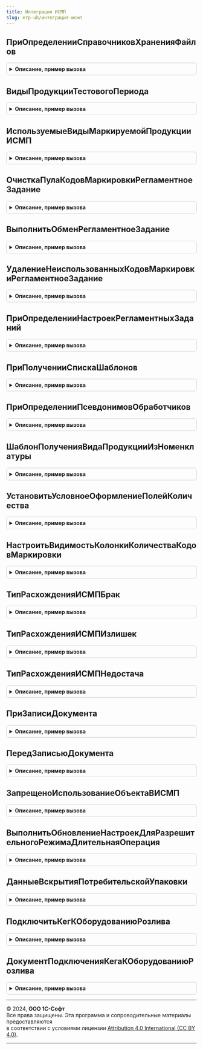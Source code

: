 ```yaml
---
title: Интеграция ИСМП
slug: erp-uh/интеграция-исмп
---
```



## ПриОпределенииСправочниковХраненияФайлов
<details style="margin: 1em 0; padding: 0.5em; border: 1px solid #ccc; border-radius: 6px;">

<summary style="font-weight: bold; cursor: pointer;">Описание, пример вызова</summary>

```bsl

// Позволяет переопределить справочники хранения файлов по типам владельцев.
//
// Параметры:
//  ТипВладелецФайла  - Тип - тип ссылки объекта, к которому добавляется файл.
//  ИменаСправочников - Соответствие - содержит в ключах имена справочников.
//                      При вызове содержит стандартное имя одного справочника,
//                      помеченного, как основной (если существует).
//                      Основной справочник используется для интерактивного
//                      взаимодействия с пользователем. Чтобы указать основной
//                      справочник, нужно установить Истина в значение соответствия.
//                      Если установить Истина более одного раза, тогда будет ошибка.
Процедура ПриОпределенииСправочниковХраненияФайлов(ТипВладелецФайла, ИменаСправочников) Экспорт
```

Пример вызова
```bsl
ИнтеграцияИСМП.ПриОпределенииСправочниковХраненияФайлов(ТипВладелецФайла, ИменаСправочников) 
```
</details>

## ВидыПродукцииТестовогоПериода
<details style="margin: 1em 0; padding: 0.5em; border: 1px solid #ccc; border-radius: 6px;">

<summary style="font-weight: bold; cursor: pointer;">Описание, пример вызова</summary>

```bsl

Функция ВидыПродукцииТестовогоПериода() Экспорт
```

Пример вызова
```bsl
Результат = ИнтеграцияИСМП.ВидыПродукцииТестовогоПериода() 
```
</details>

## ИспользуемыеВидыМаркируемойПродукцииИСМП
<details style="margin: 1em 0; padding: 0.5em; border: 1px solid #ccc; border-radius: 6px;">

<summary style="font-weight: bold; cursor: pointer;">Описание, пример вызова</summary>

```bsl

Функция ИспользуемыеВидыМаркируемойПродукцииИСМП() Экспорт
```

Пример вызова
```bsl
Результат = ИнтеграцияИСМП.ИспользуемыеВидыМаркируемойПродукцииИСМП() 
```
</details>

## ОчисткаПулаКодовМаркировкиРегламентноеЗадание
<details style="margin: 1em 0; padding: 0.5em; border: 1px solid #ccc; border-radius: 6px;">

<summary style="font-weight: bold; cursor: pointer;">Описание, пример вызова</summary>

```bsl

// Обработчик регламентного задания очистки пула кодов маркировки
//
Процедура ОчисткаПулаКодовМаркировкиРегламентноеЗадание() Экспорт
```

Пример вызова
```bsl
ИнтеграцияИСМП.ОчисткаПулаКодовМаркировкиРегламентноеЗадание() 
```
</details>

## ВыполнитьОбменРегламентноеЗадание
<details style="margin: 1em 0; padding: 0.5em; border: 1px solid #ccc; border-radius: 6px;">

<summary style="font-weight: bold; cursor: pointer;">Описание, пример вызова</summary>

```bsl

// Выполнить регламентное задание обмена с ИС МП
//
Процедура ВыполнитьОбменРегламентноеЗадание() Экспорт
```

Пример вызова
```bsl
ИнтеграцияИСМП.ВыполнитьОбменРегламентноеЗадание() 
```
</details>

## УдалениеНеиспользованныхКодовМаркировкиРегламентноеЗадание
<details style="margin: 1em 0; padding: 0.5em; border: 1px solid #ccc; border-radius: 6px;">

<summary style="font-weight: bold; cursor: pointer;">Описание, пример вызова</summary>

```bsl

// Выполнить регламентное задание по удалению неиспользованных кодов маркировки
//
Процедура УдалениеНеиспользованныхКодовМаркировкиРегламентноеЗадание() Экспорт
```

Пример вызова
```bsl
ИнтеграцияИСМП.УдалениеНеиспользованныхКодовМаркировкиРегламентноеЗадание() 
```
</details>

## ПриОпределенииНастроекРегламентныхЗаданий
<details style="margin: 1em 0; padding: 0.5em; border: 1px solid #ccc; border-radius: 6px;">

<summary style="font-weight: bold; cursor: pointer;">Описание, пример вызова</summary>

```bsl

// см. РегламентныеЗаданияПереопределяемый.ПриОпределенииНастроекРегламентныхЗаданий
Процедура ПриОпределенииНастроекРегламентныхЗаданий(Настройки) Экспорт
```

Пример вызова
```bsl
ИнтеграцияИСМП.ПриОпределенииНастроекРегламентныхЗаданий(Настройки) 
```
</details>

## ПриПолученииСпискаШаблонов
<details style="margin: 1em 0; padding: 0.5em; border: 1px solid #ccc; border-radius: 6px;">

<summary style="font-weight: bold; cursor: pointer;">Описание, пример вызова</summary>

```bsl

// см. ОчередьЗаданийПереопределяемый.ПриПолученииСпискаШаблонов
Процедура ПриПолученииСпискаШаблонов(ШаблоныЗаданий) Экспорт
```

Пример вызова
```bsl
ИнтеграцияИСМП.ПриПолученииСпискаШаблонов(ШаблоныЗаданий) 
```
</details>

## ПриОпределенииПсевдонимовОбработчиков
<details style="margin: 1em 0; padding: 0.5em; border: 1px solid #ccc; border-radius: 6px;">

<summary style="font-weight: bold; cursor: pointer;">Описание, пример вызова</summary>

```bsl

// см. ОчередьЗаданийПереопределяемый.ПриОпределенииПсевдонимовОбработчиков
Процедура ПриОпределенииПсевдонимовОбработчиков(СоответствиеИменПсевдонимам) Экспорт
```

Пример вызова
```bsl
ИнтеграцияИСМП.ПриОпределенииПсевдонимовОбработчиков(СоответствиеИменПсевдонимам) 
```
</details>

## ШаблонПолученияВидаПродукцииИзНоменклатуры
<details style="margin: 1em 0; padding: 0.5em; border: 1px solid #ccc; border-radius: 6px;">

<summary style="font-weight: bold; cursor: pointer;">Описание, пример вызова</summary>

```bsl

//Переопределяемая область данных прикладных документов отчетов о расхождениях при оформлении
//
//Возвращаемое значение:
//   Строка - типовая часть запроса, которую требуется переопределять
//
Функция ШаблонПолученияВидаПродукцииИзНоменклатуры() Экспорт
```

Пример вызова
```bsl
Результат = ИнтеграцияИСМП.ШаблонПолученияВидаПродукцииИзНоменклатуры() 
```
</details>

## УстановитьУсловноеОформлениеПолейКоличества
<details style="margin: 1em 0; padding: 0.5em; border: 1px solid #ccc; border-radius: 6px;">

<summary style="font-weight: bold; cursor: pointer;">Описание, пример вызова</summary>

```bsl

Процедура УстановитьУсловноеОформлениеПолейКоличества(Форма, ГрупповыеУпаковкиОтдельно = Ложь) Экспорт
```

Пример вызова
```bsl
ИнтеграцияИСМП.УстановитьУсловноеОформлениеПолейКоличества(Форма, ГрупповыеУпаковкиОтдельно);
```
</details>

## НастроитьВидимостьКолонкиКоличестваКодовМаркировки
<details style="margin: 1em 0; padding: 0.5em; border: 1px solid #ccc; border-radius: 6px;">

<summary style="font-weight: bold; cursor: pointer;">Описание, пример вызова</summary>

```bsl

Процедура НастроитьВидимостьКолонкиКоличестваКодовМаркировки(Форма) Экспорт
```

Пример вызова
```bsl
ИнтеграцияИСМП.НастроитьВидимостьКолонкиКоличестваКодовМаркировки(Форма) 
```
</details>

## ТипРасхожденияИСМПБрак
<details style="margin: 1em 0; padding: 0.5em; border: 1px solid #ccc; border-radius: 6px;">

<summary style="font-weight: bold; cursor: pointer;">Описание, пример вызова</summary>

```bsl

// Возвращает значение Брак определяемого типа ТипРасхожденияИСМП.
//
// Возвращаемое значение:
//  ОпределяемыйТип.ТипРасхожденияИСМП.
Функция ТипРасхожденияИСМПБрак() Экспорт
```

Пример вызова
```bsl
Результат = ИнтеграцияИСМП.ТипРасхожденияИСМПБрак() 
```
</details>

## ТипРасхожденияИСМПИзлишек
<details style="margin: 1em 0; padding: 0.5em; border: 1px solid #ccc; border-radius: 6px;">

<summary style="font-weight: bold; cursor: pointer;">Описание, пример вызова</summary>

```bsl

// Возвращает значение Излишек определяемого типа ТипРасхожденияИСМП.
//
// Возвращаемое значение:
//  ОпределяемыйТип.ТипРасхожденияИСМП.
Функция ТипРасхожденияИСМПИзлишек() Экспорт
```

Пример вызова
```bsl
Результат = ИнтеграцияИСМП.ТипРасхожденияИСМПИзлишек() 
```
</details>

## ТипРасхожденияИСМПНедостача
<details style="margin: 1em 0; padding: 0.5em; border: 1px solid #ccc; border-radius: 6px;">

<summary style="font-weight: bold; cursor: pointer;">Описание, пример вызова</summary>

```bsl

// Возвращает значение Недостача определяемого типа ТипРасхожденияИСМП.
//
// Возвращаемое значение:
//  ОпределяемыйТип.ТипРасхожденияИСМП.
Функция ТипРасхожденияИСМПНедостача() Экспорт
```

Пример вызова
```bsl
Результат = ИнтеграцияИСМП.ТипРасхожденияИСМПНедостача() 
```
</details>

## ПриЗаписиДокумента
<details style="margin: 1em 0; padding: 0.5em; border: 1px solid #ccc; border-radius: 6px;">

<summary style="font-weight: bold; cursor: pointer;">Описание, пример вызова</summary>

```bsl

Процедура ПриЗаписиДокумента(ДокументОбъект, Отказ) Экспорт
```

Пример вызова
```bsl
ИнтеграцияИСМП.ПриЗаписиДокумента(ДокументОбъект, Отказ) 
```
</details>

## ПередЗаписьюДокумента
<details style="margin: 1em 0; padding: 0.5em; border: 1px solid #ccc; border-radius: 6px;">

<summary style="font-weight: bold; cursor: pointer;">Описание, пример вызова</summary>

```bsl

Процедура ПередЗаписьюДокумента(ДокументОбъект, Отказ) Экспорт
```

Пример вызова
```bsl
ИнтеграцияИСМП.ПередЗаписьюДокумента(ДокументОбъект, Отказ) 
```
</details>

## ЗапрещеноИспользованиеОбъектаВИСМП
<details style="margin: 1em 0; padding: 0.5em; border: 1px solid #ccc; border-radius: 6px;">

<summary style="font-weight: bold; cursor: pointer;">Описание, пример вызова</summary>

```bsl

Функция ЗапрещеноИспользованиеОбъектаВИСМП(Объект) Экспорт
```

Пример вызова
```bsl
Результат = ИнтеграцияИСМП.ЗапрещеноИспользованиеОбъектаВИСМП(Объект) 
```
</details>

## ВыполнитьОбновлениеНастроекДляРазрешительногоРежимаДлительнаяОперация
<details style="margin: 1em 0; padding: 0.5em; border: 1px solid #ccc; border-radius: 6px;">

<summary style="font-weight: bold; cursor: pointer;">Описание, пример вызова</summary>

```bsl

// Длительная операция обновления настроек при включении товарных групп разрешительного режима
//
// Параметры:
//  ПараметрыФоновогоЗадания - Структура - Параметры запуска фонового задания
//  АдресРезультата - Строка - адрес возврата результата
Процедура ВыполнитьОбновлениеНастроекДляРазрешительногоРежимаДлительнаяОперация(ПараметрыФоновогоЗадания, АдресРезультата) Экспорт
```

Пример вызова
```bsl
ИнтеграцияИСМП.ВыполнитьОбновлениеНастроекДляРазрешительногоРежимаДлительнаяОперация(ПараметрыФоновогоЗадания, АдресРезультата) 
```
</details>

## ДанныеВскрытияПотребительскойУпаковки
<details style="margin: 1em 0; padding: 0.5em; border: 1px solid #ccc; border-radius: 6px;">

<summary style="font-weight: bold; cursor: pointer;">Описание, пример вызова</summary>

```bsl

// Данные вскрытия потребительской упаковки.
//
// Возвращаемое значение:
//  Структура - данные подключения к оборудованию розлива:
// * КодМаркировки           - СправочникСсылка.ШтрихкодыУпаковокТоваров - код маркировки кега
// * Организация             - ОпределяемыйТип.Организация - организация, которая подключает кег
// * Подразделение           - ОпределяемыйТип.Подразделение - подразделение организации, которая подключает кег
// * Склад                   - ОпределяемыйТип.Склад - точка подключения
// * ДатаПодключения         - Дата - дата подключения
// * СрокРеализации          - Дата - срок реализации
// * АдресПодключения        - Строка, Неопределено - данные адреса подключения
//                             (обязательно для индивидуального предпринимателя)
// * АдресПодключенияСтрокой - Строка, Неопределено - представление адреса подключения
//                             (обязательно для индивидуального предпринимателя)
// * КодФИАС                 - ОпределяемыйТип.УникальныйИдентификаторИС, Неопределено - код ФИАС адреса подключения
//                             (обязательно для индивидуального предпринимателя)
// * Ответственный           - ОпределяемыйТип.ПользователиИС, Неопределено - пользователь, создавший запись.
//                             Для фонового обмена может быть пользователь регламентного задания
Функция ДанныеВскрытияПотребительскойУпаковки() Экспорт
```

Пример вызова
```bsl
Результат = ИнтеграцияИСМП.ДанныеВскрытияПотребительскойУпаковки() 
```
</details>

## ПодключитьКегКОборудованиюРозлива
<details style="margin: 1em 0; padding: 0.5em; border: 1px solid #ccc; border-radius: 6px;">

<summary style="font-weight: bold; cursor: pointer;">Описание, пример вызова</summary>

```bsl

// Подключает кег к оборудованию розлива и готовит документ для передачи в ГИС МТ
//
// Параметры:
//  ДанныеВсркрытия - см. ДанныеВскрытияПотребительскойУпаковки
//
// Возвращаемое значение:
//  Структура - результат подключения кега к оборудованию розлива:
// * Документ - ДокументСсылка.ПодключениеКегаКОборудованиюРозливаИСМП - документ подключения кега
// * ТекстОшибки - Строка, Неопределено                                - текст ошибки подключения при наличии
Функция ПодключитьКегКОборудованиюРозлива(ДанныеВскрытия) Экспорт
```

Пример вызова
```bsl
Результат = ИнтеграцияИСМП.ПодключитьКегКОборудованиюРозлива(ДанныеВскрытия) 
```
</details>

## ДокументПодключенияКегаКОборудованиюРозлива
<details style="margin: 1em 0; padding: 0.5em; border: 1px solid #ccc; border-radius: 6px;">

<summary style="font-weight: bold; cursor: pointer;">Описание, пример вызова</summary>

```bsl

// Получает документ подключения кега к оборудованию розлива.
//
// Параметры:
//  КодМаркировки - СправочникСсылка.ШтрихкодыУпаковокТоваров - код маркировки кега
//  Организация - Неопределено, ОпределяемыйТип.Организация - организация, которая подключала кег к оборудованию розлива
//
// Возвращаемое значение:
//  Неопределено, ДокументСсылка.ПодключениеКегаКОборудованиюРозливаИСМП - документ подключения кега к оборудованию розлива.
Функция ДокументПодключенияКегаКОборудованиюРозлива(КодМаркировки, Организация = Неопределено) Экспорт
```

Пример вызова
```bsl
Результат = ИнтеграцияИСМП.ДокументПодключенияКегаКОборудованиюРозлива(КодМаркировки, Организация);
```
</details>

---

© 2024, **ООО 1С-Софт**  
Все права защищены. Эта программа и сопроводительные материалы предоставляются  
в соответствии с условиями лицензии [Attribution 4.0 International (CC BY 4.0)](https://creativecommons.org/licenses/by/4.0/legalcode).

---
